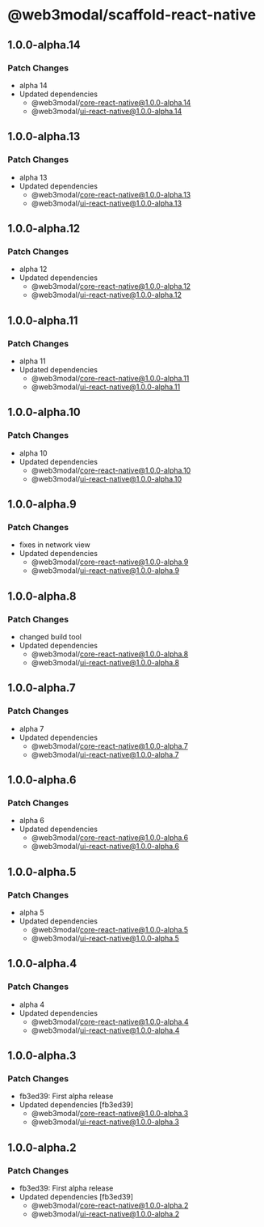 # @web3modal/scaffold-react-native

## 1.0.0-alpha.14

### Patch Changes

- alpha 14
- Updated dependencies
  - @web3modal/core-react-native@1.0.0-alpha.14
  - @web3modal/ui-react-native@1.0.0-alpha.14

## 1.0.0-alpha.13

### Patch Changes

- alpha 13
- Updated dependencies
  - @web3modal/core-react-native@1.0.0-alpha.13
  - @web3modal/ui-react-native@1.0.0-alpha.13

## 1.0.0-alpha.12

### Patch Changes

- alpha 12
- Updated dependencies
  - @web3modal/core-react-native@1.0.0-alpha.12
  - @web3modal/ui-react-native@1.0.0-alpha.12

## 1.0.0-alpha.11

### Patch Changes

- alpha 11
- Updated dependencies
  - @web3modal/core-react-native@1.0.0-alpha.11
  - @web3modal/ui-react-native@1.0.0-alpha.11

## 1.0.0-alpha.10

### Patch Changes

- alpha 10
- Updated dependencies
  - @web3modal/core-react-native@1.0.0-alpha.10
  - @web3modal/ui-react-native@1.0.0-alpha.10

## 1.0.0-alpha.9

### Patch Changes

- fixes in network view
- Updated dependencies
  - @web3modal/core-react-native@1.0.0-alpha.9
  - @web3modal/ui-react-native@1.0.0-alpha.9

## 1.0.0-alpha.8

### Patch Changes

- changed build tool
- Updated dependencies
  - @web3modal/core-react-native@1.0.0-alpha.8
  - @web3modal/ui-react-native@1.0.0-alpha.8

## 1.0.0-alpha.7

### Patch Changes

- alpha 7
- Updated dependencies
  - @web3modal/core-react-native@1.0.0-alpha.7
  - @web3modal/ui-react-native@1.0.0-alpha.7

## 1.0.0-alpha.6

### Patch Changes

- alpha 6
- Updated dependencies
  - @web3modal/core-react-native@1.0.0-alpha.6
  - @web3modal/ui-react-native@1.0.0-alpha.6

## 1.0.0-alpha.5

### Patch Changes

- alpha 5
- Updated dependencies
  - @web3modal/core-react-native@1.0.0-alpha.5
  - @web3modal/ui-react-native@1.0.0-alpha.5

## 1.0.0-alpha.4

### Patch Changes

- alpha 4
- Updated dependencies
  - @web3modal/core-react-native@1.0.0-alpha.4
  - @web3modal/ui-react-native@1.0.0-alpha.4

## 1.0.0-alpha.3

### Patch Changes

- fb3ed39: First alpha release
- Updated dependencies [fb3ed39]
  - @web3modal/core-react-native@1.0.0-alpha.3
  - @web3modal/ui-react-native@1.0.0-alpha.3

## 1.0.0-alpha.2

### Patch Changes

- fb3ed39: First alpha release
- Updated dependencies [fb3ed39]
  - @web3modal/core-react-native@1.0.0-alpha.2
  - @web3modal/ui-react-native@1.0.0-alpha.2
